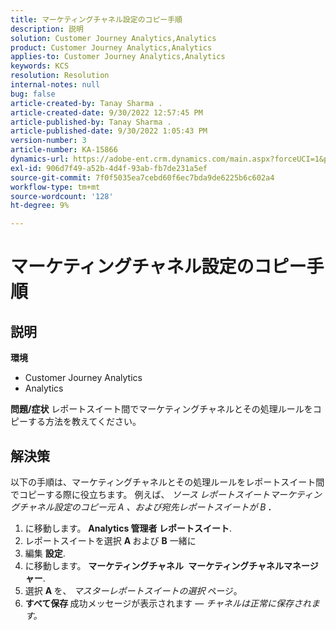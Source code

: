 ```yaml
---
title: マーケティングチャネル設定のコピー手順
description: 説明
solution: Customer Journey Analytics,Analytics
product: Customer Journey Analytics,Analytics
applies-to: Customer Journey Analytics,Analytics
keywords: KCS
resolution: Resolution
internal-notes: null
bug: false
article-created-by: Tanay Sharma .
article-created-date: 9/30/2022 12:57:45 PM
article-published-by: Tanay Sharma .
article-published-date: 9/30/2022 1:05:43 PM
version-number: 3
article-number: KA-15866
dynamics-url: https://adobe-ent.crm.dynamics.com/main.aspx?forceUCI=1&pagetype=entityrecord&etn=knowledgearticle&id=bab66c76-bf40-ed11-9db1-0022480868ff
exl-id: 906d7f49-a52b-4d4f-93ab-fb7de231a5ef
source-git-commit: 7f0f5035ea7cebd60f6ec7bda9de6225b6c602a4
workflow-type: tm+mt
source-wordcount: '128'
ht-degree: 9%

---
```


# マーケティングチャネル設定のコピー手順

## 説明

<b>環境</b>
- Customer Journey Analytics
- Analytics



<b>問題/症状</b>
レポートスイート間でマーケティングチャネルとその処理ルールをコピーする方法を教えてください。


## 解決策


以下の手順は、マーケティングチャネルとその処理ルールをレポートスイート間でコピーする際に役立ちます。 例えば、 *ソース<b> </b>レポートスイート&#x200B;*マーケティングチャネル設定のコピー元* A *、および*&#x200B;宛先レポートスイート&#x200B;*が* B <b>*.</b>

1. に移動します。 <b>Analytics </b> <b>管理者 </b> <b>レポートスイート</b>.
2. レポートスイートを選択 <b>A </b>および <b>B</b> 一緒に
3. 編集 <b>設定</b>.
4. に移動します。 <b>マーケティングチャネル </b> <b>マーケティングチャネルマネージャー</b>.
5. 選択 <b>A </b>を、 *マスターレポートスイートの選択* ページ。
6. <b>すべて保存 </b> 成功メッセージが表示されます — *チャネルは正常に保存されます。*
